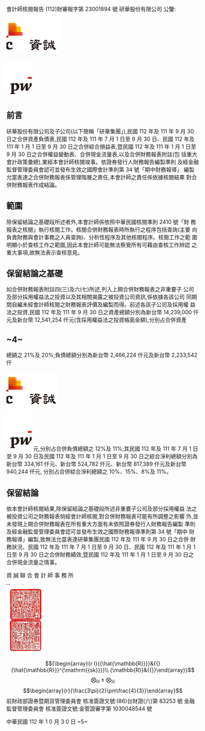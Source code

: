 會計師核閱報告
(112)財審報字第 23001894 號 研華股份有限公司 公鑒:

![0_image_0.png](0_image_0.png)

![0_image_1.png](0_image_1.png)

## 前言

研華股份有限公司及子公司(以下簡稱「研華集團」),民國 112 年及 111 年 9 月 30 日之合併資產負債表,民國 112 年及 111 年 7 月 1 日至 9 月 30 日、民國 112 年及 111 年 1 月 1 日至 9 月 30 日之合併綜合損益表,暨民國 112 年及 111 年 1 月 1 日至 9 月 30 日之合併權益變動表、合併現金流量表,以及合併財務報表附註(包 括重大會計政策彙總),業經本會計師核閱竣事。依證券發行人財務報告編製準則 及經金融監督管理委員會認可並發布生效之國際會計準則第 34 號「期中財務報導」 編製允當表達之合併財務報表係管理階層之責任,本會計師之責任係依據核閱結果 對合併財務報表作成結論。

## 範圍

除保留結論之基礎段所述者外,本會計師係依照中華民國核閱準則 2410 號「財 務報表之核閱」執行核閱工作。核閱合併財務報表時所執行之程序包括查詢(主要 向負責財務與會計事務之人員查詢)、分析性程序及其他核閱程序。核閱工作之範 圍明顯小於查核工作之範圍,因此本會計師可能無法察覺所有可藉由查核工作辨認 之重大事項,故無法表示查核意見。

## 保留結論之基礎

如合併財務報表附註四(三)及六(七)所述,列入上開合併財務報表之非重要子 公司及部分採用權益法之投資以及其相關揭露之被投資公司資訊,係依據各該公司 同期間自編未經會計師核閱之財務報表評價及編製而得。前述各該子公司及採用權 益法之投資,民國 112 年及 111 年 9 月 30 日之資產總額分別為新台幣 14,239,000 仟元及新台幣 12,541,254 仟元(含採用權益法之投資帳面金額),分別占合併資產

## ~4~

總額之 21%及 20%;負債總額分別為新台幣 2,466,224 仟元及新台幣 2,233,542 仟

![1_image_0.png](1_image_0.png)

![1_image_1.png](1_image_1.png) 元,分別占合併負債總額之 12%及 11%;其民國 112 年及 111 年 7 月 1 日至 9 月 30 日及民國 112 年及 111 年 1 月 1 日至 9 月 30 日之綜合淨利總額分別為新台幣 334,161 仟元、新台幣 524,782 仟元、新台幣 817,389 仟元及新台幣 940,244 仟元, 分別占合併綜合淨利總額之 10%、15%、8%及 11%。

## 保留結論

依本會計師核閱結果,除保留結論之基礎段所述非重要子公司及部分採用權益 法之被投資公司之財務報表倘經會計師核閱,對合併財務報表可能有所調整之影響 外,並未發現上開合併財務報表在所有重大方面有未依照證券發行人財務報告編製 準則及經金融監督管理委員會認可並發布生效之國際財務報導準則第 34 號「期中 財務報導」編製,致無法允當表達研華集團民國 112 年及 111 年 9 月 30 日之合併 財務狀況、民國 112 年及 111 年 7 月 1 日至 9 月 30 日、民國 112 年及 111 年 1 月 1 日至 9 月 30 日之合併財務績效,暨民國 112 年及 111 年 1 月 1 日至 9 月 30 日之 合併現金流量之情事。

資 誠 聯 合 會 計 師 事 務 所

![1_image_2.png](1_image_2.png)

$${\begin{array}{r l}{{\hat{\mathbb{R}}}}&{{}{\hat{\mathbb{R}}}^{\mathrm{{sk}}}}\\ {\mathbb{R}}&{{}}\end{array}}$$
$$\bigotimes_{\mathbb{H}}\pm\bigotimes_{\mathbb{H}}$$
$$\begin{array}{r}{\frac{3\pi}{2}\pm\frac{4}{3}}\end{array}$$
前財政部證券暨期貨管理委員會 核准簽證文號:(86)台財證(六)第 83253 號 金融監督管理委員會 核准簽證文號:金管證審字第 1030048544 號

中華民國 112 年 1 0 月 3 0 日
~5~